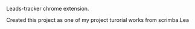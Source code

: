 Leads-tracker chrome extension.

Created this project as one of my project turorial works from scrimba.Lea
